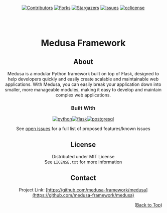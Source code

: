 <div align="center">
<a name="readme-top"></a>

[![Contributors][contributors-shield]][contributors-url]
[![Forks][forks-shield]][forks-url]
[![Stargazers][stars-shield]][stars-url]
[![Issues][issues-shield]][issues-url]
[![cclicense][license-shield]][license-url]




<br />

<!-- Light mode image -->
<img src="https://images2.imgbox.com/21/58/W74sB8hq_o.png" alt="Light mode image" class="mode-image light-mode-image" width="500px">

<!-- Dark mode image -->
<img src="https://images2.imgbox.com/42/c0/GrT5TQmv_o.png" alt="Dark mode image" class="mode-image dark-mode-image" width="500px">
<style>
    /* Default image style */
    .mode-image {
        display: none; /* hide the image by default */
        max-width: 100%; /* set the image width to be 100% of the container */
    }

    /* Show light mode image when in light mode */
    @media (prefers-color-scheme: light) {
        .light-mode-image {
            display: block; /* show the light mode image */
        }
    }

    /* Show dark mode image when in dark mode */
    @media (prefers-color-scheme: dark) {
        .dark-mode-image {
            display: block; /* show the dark mode image */
        }
    }
</style>
<br>

# Medusa Framework
 
## About
Medusa is a modular Python framework built on top of Flask, designed to help developers quickly and easily create scalable and maintainable web applications. With Medusa, you can easily break your application down into smaller, more manageable modules, making it easy to develop and maintain complex web applications.


### Built With 

[![python][python-shield]][python-url][![flask][flask-shield]][flask-url][![postgresql][postgresql-shield]][postgresql-url]



See [open issues](https://github.com/medusa-framework/medusa/issues) for a full list of proposed features/known issues


## License
Distributed under MIT License<br>
See `LICENSE.txt` for more information

## Contact
Project Link: [https://github.com/medusa-framework/medusa](https://github.com/medusa-framework/medusa)


<p align="right">(<a href="#readme-top">Back to Top</a>)</p>



<!-- https://www.markdownguide.org/basic-syntax/#reference-style-links -->

[python-shield]: https://img.shields.io/badge/python-3776AB?style=for-the-badge&logo=python&logoColor=ffd343
[python-url]: https://www.python.org/
[flask-shield]: https://img.shields.io/badge/flask-white?style=for-the-badge&logo=flask&logoColor=black
[flask-url]: https://flask.palletsprojects.com/en/2.2.x/
[postgresql-shield]: https://img.shields.io/badge/postgresql-4169E1?style=for-the-badge&logo=postgresql&logoColor=white
[postgresql-url]: https://www.postgresql.org/
[contributors-shield]: https://img.shields.io/github/contributors/medusa-framework/medusa.svg?style=for-the-badge
[contributors-url]: https://github.com/medusa-framework/medusa/graphs/contributors
[forks-shield]: https://img.shields.io/github/forks/medusa-framework/medusa.svg?style=for-the-badge
[forks-url]: https://github.com/medusa-framework/medusa/network/members
[stars-shield]: https://img.shields.io/github/stars/medusa-framework/medusa.svg?style=for-the-badge
[stars-url]: https://github.com/medusa-framework/medusa/stargazers
[issues-shield]: https://img.shields.io/github/issues/medusa-framework/medusa.svg?style=for-the-badge
[issues-url]: https://github.com/medusa-framework/medusa/issues
[license-shield]: https://img.shields.io/github/license/medusa-framework/medusa.svg?style=for-the-badge
[license-url]: https://github.com/medusa-framework/medusa/blob/master/LICENSE.txt
[linkedin-shield]: https://img.shields.io/badge/-LinkedIn-black.svg?style=for-the-badge&logo=linkedin&colorB=555
[linkedin-url]: https://linkedin.com/in/linkedin_username
[product-screenshot]: static/images/site_ss.png
